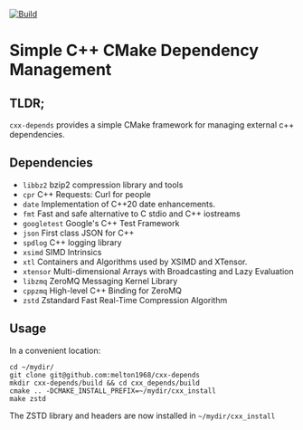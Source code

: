 [![Build](https://github.com/melton1968/cxx-depends/actions/workflows/build.yaml/badge.svg)](https://github.com/melton1968/cxx-depends/actions/workflows/build.yaml)

# Simple C++ CMake Dependency Management

## TLDR;

`cxx-depends` provides a simple CMake framework for managing external c++ dependencies. 

## Dependencies

- `libbz2` bzip2 compression library and tools
- `cpr` C++ Requests: Curl for people
- `date` Implementation of C++20 date enhancements.
- `fmt` Fast and safe alternative to C stdio and C++ iostreams
- `googletest` Google's C++ Test Framework
- `json` First class JSON for C++
- `spdlog` C++ logging library
- `xsimd` SIMD Intrinsics
- `xtl` Containers and Algorithms used by XSIMD and XTensor.
- `xtensor` Multi-dimensional Arrays with Broadcasting and Lazy Evaluation
- `libzmq` ZeroMQ Messaging Kernel Library
- `cppzmq` High-level C++ Binding for ZeroMQ
- `zstd` Zstandard Fast Real-Time Compression Algorithm


## Usage

In a convenient location:
```
cd ~/mydir/
git clone git@github.com:melton1968/cxx-depends
mkdir cxx-depends/build && cd cxx_depends/build
cmake .. -DCMAKE_INSTALL_PREFIX=~/mydir/cxx_install
make zstd
```
The ZSTD library and headers are now installed in `~/mydir/cxx_install`

